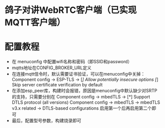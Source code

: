# 鸽子对讲WebRTC客户端（已实现MQTT客户端）

# 配置教程
- 在 menuconfig 中配置wifi名称和密码（即SSID和password）
- mqtts地址在CONFIG_BROKER_URL定义
- 在连接mqtt信令时，默认需要证书验证，可以在menuconfig中关掉：
    Component config → ESP-TLS → 
    [*] Allow potentially insecure options
        [*] Skip server certificate verification by default
- 在添加esp_peer库，构建时会报错，原因是menuconfig中默认缺少对SRTP的支持，只需要分别在
    Component config → mbedTLS → [*] Support DTLS protocol (all versions)
    Component config → mbedTLS → mbedTLS v3.x related → DTLS-based configurations
  启用第一个后再启用第二个即可
- 最后，配置型号参数，构建烧录即可